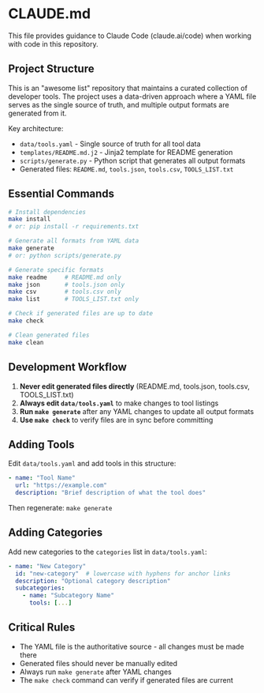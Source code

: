 # CLAUDE.md

This file provides guidance to Claude Code (claude.ai/code) when working with code in this repository.

## Project Structure

This is an "awesome list" repository that maintains a curated collection of developer tools. The project uses a data-driven approach where a YAML file serves as the single source of truth, and multiple output formats are generated from it.

Key architecture:
- `data/tools.yaml` - Single source of truth for all tool data
- `templates/README.md.j2` - Jinja2 template for README generation  
- `scripts/generate.py` - Python script that generates all output formats
- Generated files: `README.md`, `tools.json`, `tools.csv`, `TOOLS_LIST.txt`

## Essential Commands

```bash
# Install dependencies
make install
# or: pip install -r requirements.txt

# Generate all formats from YAML data
make generate
# or: python scripts/generate.py

# Generate specific formats
make readme     # README.md only
make json       # tools.json only  
make csv        # tools.csv only
make list       # TOOLS_LIST.txt only

# Check if generated files are up to date
make check

# Clean generated files
make clean
```

## Development Workflow

1. **Never edit generated files directly** (README.md, tools.json, tools.csv, TOOLS_LIST.txt)
2. **Always edit `data/tools.yaml`** to make changes to tool listings
3. **Run `make generate`** after any YAML changes to update all output formats
4. **Use `make check`** to verify files are in sync before committing

## Adding Tools

Edit `data/tools.yaml` and add tools in this structure:
```yaml
- name: "Tool Name"
  url: "https://example.com"
  description: "Brief description of what the tool does"
```

Then regenerate: `make generate`

## Adding Categories

Add new categories to the `categories` list in `data/tools.yaml`:
```yaml
- name: "New Category"
  id: "new-category"  # lowercase with hyphens for anchor links
  description: "Optional category description"
  subcategories:
    - name: "Subcategory Name"
      tools: [...]
```

## Critical Rules

- The YAML file is the authoritative source - all changes must be made there
- Generated files should never be manually edited
- Always run `make generate` after YAML changes
- The `make check` command can verify if generated files are current
